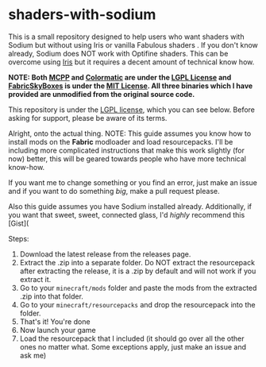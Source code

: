 # shaders-with-sodium
This is a small repository designed to help users who want shaders with Sodium but without using Iris or vanilla Fabulous shaders .
If you don't know already, Sodium does NOT work with Optifine shaders. This can be overcome using [Iris](https://github.com/IrisShaders/Iris) but it requires a decent amount of technical know how.

**NOTE: Both [MCPP](https://github.com/LambdAurora/MCPatcherPatcher) and [Colormatic](https://github.com/kvverti/colormatic) are under the [LGPL License](https://github.com/LambdAurora/MCPatcherPatcher/blob/main/LICENSE) and [FabricSkyBoxes](https://github.com/AMereBagatelle/fabricskyboxes) is under the [MIT License](https://github.com/AMereBagatelle/fabricskyboxes/blob/1.16.x-master/LICENSE). All three binaries which I have provided are unmodified from the original source code.**

This repository is under the [LGPL license](LICENSE.txt), which you can see below. Before asking for support, please be aware of its terms.

Alright, onto the actual thing. NOTE: This guide assumes you know how to install mods on the **Fabric** modloader and load resourcepacks. I'll be including more complicated instructions that make this work slightly (for now) better, this will be geared towards people who have more technical know-how.  

If you want me to change something or you find an error, just make an issue and if you want to do something *big*, make a pull request please.

Also this guide assumes you have Sodium installed already. Additionally, if you want that sweet, sweet, connected glass, I'd *highly* recommend this [Gist](

Steps:
1) Download the latest release from the releases page.
2) Extract the .zip into a separate folder. Do NOT extract the resourcepack after extracting the release, it is a .zip by default and will not work if you extract it.
3) Go to your `minecraft/mods` folder and paste the mods from the extracted .zip into that folder. 
4) Go to your `minecraft/resourcepacks` and drop the resourcepack into the folder. 
5) That's it! You're done
6) Now launch your game
7) Load the resourcepack that I included (it should go over all the other ones no matter what. Some exceptions apply, just make an issue and ask me)
